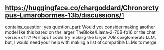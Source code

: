 ## https://huggingface.co/chargoddard/Chronorctypus-Limarobormes-13b/discussions/1

contains_question: yes
question_part: Would you consider making another model like this based on the larger TheBloke/Llama-2-70B-fp16 or the chat version of it?  Perhaps I could try making the larger 70B conglomerate LLM, but, I would need your help with making a list of compatible LLMs to merge.